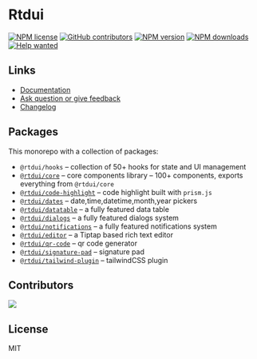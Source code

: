 # Rtdui

[![NPM license](https://img.shields.io/npm/l/@rtdui/core)](https://github.com/rtdui/rtdui/blob/main/LICENSE)
[![GitHub contributors](https://img.shields.io/github/contributors/rtdui/rtdui)](https://github.com/rtdui/rtdui/graphs/contributors)
[![NPM version](https://img.shields.io/npm/v/@rtdui/core)](https://www.npmjs.com/package/@rtdui/core)
[![NPM downloads](https://img.shields.io/npm/dm/@rtdui/hooks)](https://www.npmjs.com/package/@rtdui/hooks)
[![Help wanted](https://img.shields.io/github/labels/rtdui/rtdui/help%20wanted?label=Contribute)](https://github.com/rtdui/rtdui/labels/help%20wanted)

## Links

- [Documentation](https://rtdui.com/)
- [Ask question or give feedback](https://github.com/rtdui/rtdui/discussions)
- [Changelog](https://rtdui.com/changelog)

## Packages

This monorepo with a collection of packages:

- `@rtdui/hooks` – collection of 50+ hooks for state and UI management
- [`@rtdui/core`](https://rtdui.com/) – core components library – 100+ components, exports everything from `@rtdui/core`
- [`@rtdui/code-highlight`](https://rtdui.com/components/codehighlight) – code highlight built with `prism.js`
- [`@rtdui/dates`](https://rtdui.com/components/dates_about) – date,time,datetime,month,year pickers
- [`@rtdui/datatable`](https://rtdui.com/components/datatable_about) – a fully featured data table
- [`@rtdui/dialogs`](https://rtdui.com/components/dialog) – a fully featured dialogs system
- [`@rtdui/notifications`](https://rtdui.com/components/notification) – a fully featured notifications system
- [`@rtdui/editor`](https://rtdui.com/components/editor) – a Tiptap based rich text editor
- [`@rtdui/qr-code`](https://rtdui.com/components/qrcode) – qr code generator
- [`@rtdui/signature-pad`](https://rtdui.com/components/signaturepad) – signature pad
- [`@rtdui/tailwind-plugin`](https://rtdui.com/install) – tailwindCSS plugin

## Contributors

<a href="https://github.com/rtdui/rtdui/graphs/contributors">
  <img src="https://contrib.rocks/image?repo=rtdui/rtdui" />
</a>

## License

MIT
